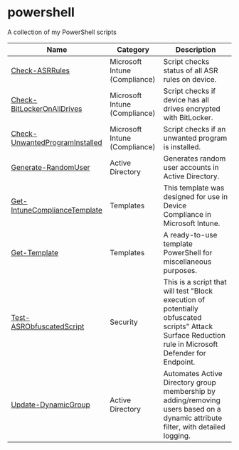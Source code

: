 # powershell

A collection of my PowerShell scripts

|Name|Category|Description|
|-|-|-|
|[Check-ASRRules](./scripts/Check-ASRRules)|Microsoft Intune (Compliance)|Script checks status of all ASR rules on device.|
|[Check-BitLockerOnAllDrives](./scripts/Check-BitLockerOnAllDrives)|Microsoft Intune (Compliance)|Script checks if device has all drives encrypted with BitLocker.|
|[Check-UnwantedProgramInstalled](./scripts/Check-UnwantedProgramInstalled)|Microsoft Intune (Compliance)|Script checks if an unwanted program is installed.|
|[Generate-RandomUser](./scripts/Generate-RandomUser)|Active Directory|Generates random user accounts in Active Directory.|
|[Get-IntuneComplianceTemplate](./scripts/Get-IntuneComplianceTemplate)|Templates|This template was designed for use in Device Compliance in Microsoft Intune.|
|[Get-Template](./scripts/Get-Template)|Templates|A ready-to-use template PowerShell for miscellaneous purposes.|
|[Test-ASRObfuscatedScript](./scripts/Test-ASRObfuscatedScript)|Security|This is a script that will test "Block execution of potentially obfuscated scripts" Attack Surface Reduction rule in Microsoft Defender for Endpoint.|
|[Update-DynamicGroup](./scripts/Update-DynamicGroup)|Active Directory|Automates Active Directory group membership by adding/removing users based on a dynamic attribute filter, with detailed logging.|
